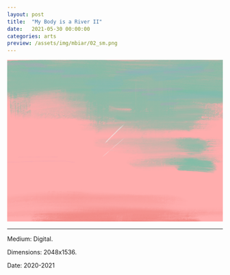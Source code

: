 ```yaml
---
layout: post
title:  "My Body is a River II"
date:   2021-05-30 00:00:00
categories: arts
preview: /assets/img/mbiar/02_sm.png
---
```


![Picture 2](/assets/img/mbiar/02.png)

---

Medium: Digital.

Dimensions: 2048x1536.

Date: 2020-2021
